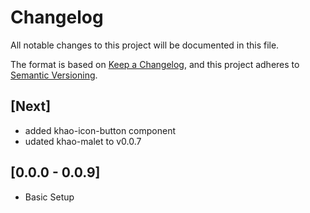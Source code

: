 # Changelog

All notable changes to this project will be documented in this file.

The format is based on [Keep a Changelog](https://keepachangelog.com/en/1.0.0/), and this project adheres to
[Semantic Versioning](https://semver.org/spec/v2.0.0.html).

## [Next]

- added khao-icon-button component
- udated khao-malet to v0.0.7

## [0.0.0 - 0.0.9]

- Basic Setup
